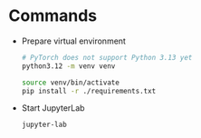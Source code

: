 # Commands

- Prepare virtual environment

    ```bash
    # PyTorch does not support Python 3.13 yet
    python3.12 -m venv venv
    
    source venv/bin/activate
    pip install -r ./requirements.txt
    ```

- Start JupyterLab

    ```bash
    jupyter-lab
    ```
